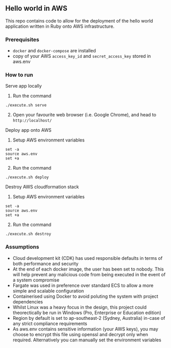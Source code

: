 ## Hello world in AWS
This repo contains code to allow for the deployment of the hello world application written in Ruby onto AWS infrastructure.

### Prerequisites
- ```docker``` and ```docker-compose``` are installed
- copy of your AWS ```access_key_id``` and ```secret_access_key``` stored in aws.env

### How to run

Serve app locally

1. Run the command
```
./execute.sh serve
```

2. Open your favourite web browser (i.e. Google Chrome), and head to ```http://localhost/```

Deploy app onto AWS

1. Setup AWS environment variables
```
set -a
source aws.env
set +a
```

2. Run the command
```
./execute.sh deploy
```

Destroy AWS cloudformation stack

1. Setup AWS environment variables
```
set -a
source aws.env
set +a
```

2. Run the command
```
./execute.sh destroy
```

### Assumptions
- Cloud development kit (CDK) has used responsible defaults in terms of both performance and security
- At the end of each docker image, the user has been set to nobody. This will help prevent any malicious code from being executed in the event of a system compromise
- Fargate was used in preference over standard ECS to allow a more simple and scalable configuration
- Containerised using Docker to avoid poluting the system with project dependencies
- Whilst Linux was a heavy focus in the design, this project could theorectically be run in Windows (Pro, Enterprise or Education edition)
- Region by default is set to ap-southeast-2 (Sydney, Australia) in-case of any strict compliance requirements
- As aws.env contains sensitive information (your AWS keys), you may choose to encrypt this file using openssl and decrypt only when required. Alternatively you can manually set the environment variables
